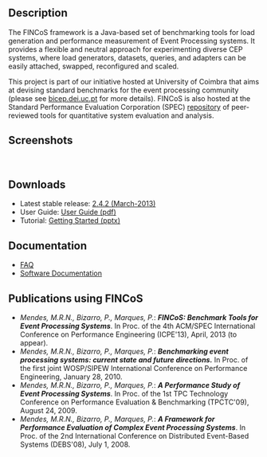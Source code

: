 ## Description ##
The FINCoS framework is a Java-based set of benchmarking tools for load generation and performance measurement of Event Processing systems. It provides a flexible and neutral approach for experimenting diverse CEP systems, where load generators, datasets, queries, and adapters can be easily attached, swapped, reconfigured and scaled.

This project is part of our initiative hosted at University of Coimbra that aims at devising standard benchmarks for the event processing community (please see [bicep.dei.uc.pt](http://bicep.dei.uc.pt/index.php/Main_Page) for more details). FINCoS is also hosted at the Standard Performance Evaluation Corporation (SPEC) [repository](http://research.spec.org/tools.html) of peer-reviewed tools for quantitative system evaluation and analysis.


## Screenshots ##
![![](http://fincos.googlecode.com/svn/imgs/fincos_controller_tbnail.png)](http://fincos.googlecode.com/svn/imgs/fincos_controller.png)
![![](http://fincos.googlecode.com/svn/imgs/fincos_perfmon_tbnail.png)](http://fincos.googlecode.com/svn/imgs/fincos_perfmon.png)
![![](http://fincos.googlecode.com/svn/imgs/workload_tbnail.png)](http://fincos.googlecode.com/svn/imgs/workload_options.png)
![![](http://fincos.googlecode.com/svn/imgs/workload_tbnail_2.png)](http://fincos.googlecode.com/svn/imgs/workload_options_2.png)


## Downloads ##
  * Latest stable release: [2.4.2 (March-2013)](http://fincos.googlecode.com/files/FINCoS%202.4.2.zip)
  * User Guide: [User Guide (pdf)](http://fincos.googlecode.com/files/FINCoS%202.4.2%20User%20Guide.pdf)
  * Tutorial: [Getting Started (pptx)](http://fincos.googlecode.com/files/FINCoS%20Tutorial%20%28v%202.4%29.pptx)

## Documentation ##
  * [FAQ](http://code.google.com/p/fincos/wiki/FAQ)
  * [Software Documentation](http://code.google.com/p/fincos/wiki/Documentation)

## Publications using FINCoS ##
  * _Mendes, M.R.N., Bizarro, P., Marques, P._: **_FINCoS: Benchmark Tools for Event Processing Systems_**. In Proc. of the 4th ACM/SPEC International Conference on Performance Engineering (ICPE'13), April, 2013 (to appear).
  * _Mendes, M.R.N., Bizarro, P., Marques, P._: **_Benchmarking event processing systems: current state and future directions._** In Proc. of the first joint WOSP/SIPEW International Conference on Performance Engineering, January 28, 2010.
  * _Mendes, M.R.N., Bizarro, P., Marques, P._: **_A Performance Study of Event Processing Systems_**. In Proc. of the 1st TPC Technology Conference on Performance Evaluation & Benchmarking (TPCTC'09), August 24, 2009.
  * _Mendes, M.R.N., Bizarro, P., Marques, P._: **_A Framework for Performance Evaluation of Complex Event Processing Systems_**. In Proc. of the 2nd International Conference on Distributed Event-Based Systems (DEBS'08), July 1, 2008.